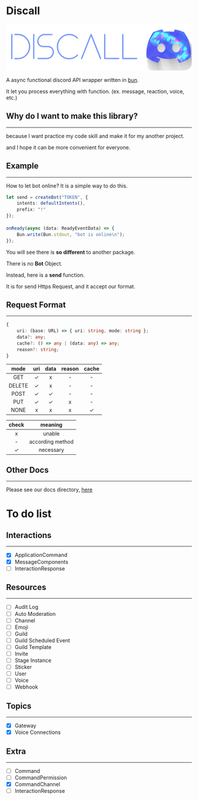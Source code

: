 # Discall
![](img/discall_background.png)

A async functional discord API wrapper written in [bun](https://github.com/Jarred-Sumner/bun).

It let you process everything with function. (ex. message, reaction, voice, etc.)



## Why do I want to make this library?
---
because I want practice my code skill and make it for my another project.

and I hope it can be more convenient for everyone.

## Example
---
How to let bot online? It is a simple way to do this.
```ts
let send = createBot("TOKEN", {
    intents: defaultIntents(),
    prefix: "!"
});

onReady(async (data: ReadyEventData) => {
    Bun.write(Bun.stdout, "bot is online\n");
});
```

You will see there is **so different** to another package.

There is no **Bot** Object. 

Instead, here is a **send** function.

It is for send Https Request, and it accept our format.

## Request Format
---
```ts
{
    uri: (base: URL) => { uri: string, mode: string };
    data?: any;
    cache?: () => any | (data: any) => any;
    reason?: string;
}
```

| mode | uri | data | reason | cache |
| :---: | :---: | :---: | :---: | :---: |
| GET | ✓ | x | - | - |
| DELETE | ✓ | x | - | - |
| POST | ✓ | ✓ | - | - |
| PUT | ✓ | ✓ | x | - |
| NONE | x | x | x | ✓ |

| check | meaning |
| :---: | :---: |
| x | unable |
| - | according method |
| ✓ | necessary |

## Other Docs
---
Please see our docs directory, [here](/docs)

# To do list

## Interactions
---
- [x] ApplicationCommand
- [x] MessageComponents
- [ ] InteractionResponse
## Resources
---
- [ ] Audit Log
- [ ] Auto Moderation
- [ ] Channel
- [ ] Emoji
- [ ] Guild
- [ ] Guild Scheduled Event
- [ ] Guild Template
- [ ] Invite
- [ ] Stage Instance
- [ ] Sticker
- [ ] User
- [ ] Voice
- [ ] Webhook
## Topics
---
- [x] Gateway
- [x] Voice Connections
## Extra
---
- [ ] Command
- [ ] CommandPermission
- [x] CommandChannel
- [ ] InteractionResponse